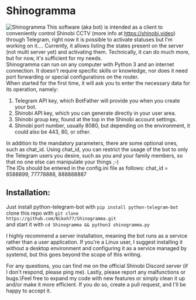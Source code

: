# Shinogramma
![Shinogramma](https://github.com/Nikoh77/ShinotifyTB/assets/7826178/24a15ed6-09ab-4267-91a2-484198f4abaf)
This software (aka bot) is intended as a client to conveniently control Shinobi CCTV (more info at https://shinobi.video) through Telegram, right now it is possible to activate statuses but I'm working on it....
Currently, it allows listing the states present on the server (not multi server yet) and activating them. Technically, it can do much more, but for now, it's sufficient for my needs.\
Shinogramma can run on any computer with Python 3 and an internet connection. It doesn't require specific skills or knowledge, nor does it need port forwarding or special configurations on the router.\
When started for the first time, it will ask you to enter the necessary data for its operation, namely:
1) Telegram API key, which BotFather will provide you when you create your bot.
2) Shinobi API key, which you can generate directly in your user area.
3) Shinobi group key, found at the top in the Shinobi account settings.
4) Shinobi port number, usually 8080, but depending on the environment, it could also be 443, 80, or other.

In addition to the mandatory parameters, there are some optional ones, such as chat_id.
Using chat_id, you can restrict the usage of the bot to only the Telegram users you desire, such as you and your family members, so that no one else can manipulate your things ;-)\
The IDs should be entered in the config.ini file as follows:
chat_id = 6588899, 77778888, 888888887
## Installation:
Just install python-telegram-bot with ```pip install python-telegram-bot```\
clone this repo with ```git clone https://github.com/Nikoh77/Shinogramma.git```\
and start it with ```cd Shinogramma && python3 shinogramma.py```

I highly recommend a server installation, meaning the bot runs as a service rather than a user application. If you're a Linux user, I suggest installing it without a desktop environment and configuring it as a service managed by systemd, but this goes beyond the scope of this writing.


For any questions, you can find me on the official Shinobi Discord server (if I don't respond, please ping me).
Lastly, please report any malfunctions or bugs.\Feel free to expand my code with new features or simply clean it up and/or make it more efficient. If you do so, create a pull request, and I'll be happy to accept it.
